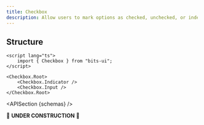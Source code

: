 ```yaml
---
title: Checkbox
description: Allow users to mark options as checked, unchecked, or indeterminate, accommodating versatile states.
---
```


<script>
	import { APISection } from '@/components'
	export let schemas;
</script>

## Structure

```svelte
<script lang="ts">
	import { Checkbox } from "bits-ui";
</script>

<Checkbox.Root>
	<Checkbox.Indicator />
	<Checkbox.Input />
</Checkbox.Root>
```

<APISection {schemas} />

🚧 **UNDER CONSTRUCTION** 🚧
